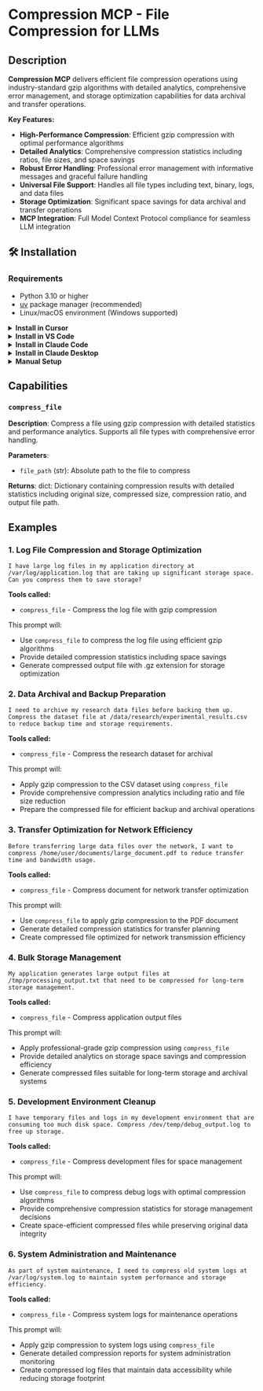 # Compression MCP - File Compression for LLMs


## Description

**Compression MCP** delivers efficient file compression operations using industry-standard gzip algorithms with detailed analytics, comprehensive error management, and storage optimization capabilities for data archival and transfer operations.


**Key Features:**
- **High-Performance Compression**: Efficient gzip compression with optimal performance algorithms
- **Detailed Analytics**: Comprehensive compression statistics including ratios, file sizes, and space savings
- **Robust Error Handling**: Professional error management with informative messages and graceful failure handling
- **Universal File Support**: Handles all file types including text, binary, logs, and data files
- **Storage Optimization**: Significant space savings for data archival and transfer operations
- **MCP Integration**: Full Model Context Protocol compliance for seamless LLM integration



## 🛠️ Installation

### Requirements

- Python 3.10 or higher
- [uv](https://docs.astral.sh/uv/) package manager (recommended)
- Linux/macOS environment (Windows supported)

<details>
<summary><b>Install in Cursor</b></summary>

Go to: `Settings` -> `Cursor Settings` -> `MCP` -> `Add new global MCP server`

Pasting the following configuration into your Cursor `~/.cursor/mcp.json` file is the recommended approach. You may also install in a specific project by creating `.cursor/mcp.json` in your project folder. See [Cursor MCP docs](https://docs.cursor.com/context/model-context-protocol) for more info.

```json
{
  "mcpServers": {
    "compression-mcp": {
      "command": "uvx",
      "args": ["iowarp-mcps", "compression"]
    }
  }
}
```

</details>

<details>
<summary><b>Install in VS Code</b></summary>

Add this to your VS Code MCP config file. See [VS Code MCP docs](https://code.visualstudio.com/docs/copilot/chat/mcp-servers) for more info.

```json
"mcp": {
  "servers": {
    "compression-mcp": {
      "type": "stdio",
      "command": "uvx",
      "args": ["iowarp-mcps", "compression"]
    }
  }
}
```

</details>

<details>
<summary><b>Install in Claude Code</b></summary>

Run this command. See [Claude Code MCP docs](https://docs.anthropic.com/en/docs/agents-and-tools/claude-code/tutorials#set-up-model-context-protocol-mcp) for more info.

```sh
claude mcp add compression-mcp -- uvx iowarp-mcps compression
```

</details>

<details>
<summary><b>Install in Claude Desktop</b></summary>

Add this to your Claude Desktop `claude_desktop_config.json` file. See [Claude Desktop MCP docs](https://modelcontextprotocol.io/quickstart/user) for more info.

```json
{
  "mcpServers": {
    "compression-mcp": {
      "command": "uvx",
      "args": ["iowarp-mcps", "compression"]
    }
  }
}
```

</details>

<details>
<summary><b>Manual Setup</b></summary>

**Linux/macOS:**
```bash
CLONE_DIR=$(pwd)
git clone https://github.com/iowarp/iowarp-mcps.git
uv --directory=$CLONE_DIR/iowarp-mcps/mcps/Compression run compression-mcp --help
```

**Windows CMD:**
```cmd
set CLONE_DIR=%cd%
git clone https://github.com/iowarp/iowarp-mcps.git
uv --directory=%CLONE_DIR%\iowarp-mcps\mcps\Compression run compression-mcp --help
```

**Windows PowerShell:**
```powershell
$env:CLONE_DIR=$PWD
git clone https://github.com/iowarp/iowarp-mcps.git
uv --directory=$env:CLONE_DIR\iowarp-mcps\mcps\Compression run compression-mcp --help
```

</details>

## Capabilities

### `compress_file`
**Description**: Compress a file using gzip compression with detailed statistics and performance analytics. Supports all file types with comprehensive error handling.

**Parameters**:
- `file_path` (str): Absolute path to the file to compress

**Returns**: dict: Dictionary containing compression results with detailed statistics including original size, compressed size, compression ratio, and output file path.
## Examples

### 1. Log File Compression and Storage Optimization
```
I have large log files in my application directory at /var/log/application.log that are taking up significant storage space. Can you compress them to save storage?
```

**Tools called:**
- `compress_file` - Compress the log file with gzip compression

This prompt will:
- Use `compress_file` to compress the log file using efficient gzip algorithms
- Provide detailed compression statistics including space savings
- Generate compressed output file with .gz extension for storage optimization

### 2. Data Archival and Backup Preparation
```
I need to archive my research data files before backing them up. Compress the dataset file at /data/research/experimental_results.csv to reduce backup time and storage requirements.
```

**Tools called:**
- `compress_file` - Compress the research dataset for archival

This prompt will:
- Apply gzip compression to the CSV dataset using `compress_file`
- Provide comprehensive compression analytics including ratio and file size reduction
- Prepare the compressed file for efficient backup and archival operations

### 3. Transfer Optimization for Network Efficiency
```
Before transferring large data files over the network, I want to compress /home/user/documents/large_document.pdf to reduce transfer time and bandwidth usage.
```

**Tools called:**
- `compress_file` - Compress document for network transfer optimization

This prompt will:
- Use `compress_file` to apply gzip compression to the PDF document
- Generate detailed compression statistics for transfer planning
- Create compressed file optimized for network transmission efficiency

### 4. Bulk Storage Management
```
My application generates large output files at /tmp/processing_output.txt that need to be compressed for long-term storage management.
```

**Tools called:**
- `compress_file` - Compress application output files

This prompt will:
- Apply professional-grade gzip compression using `compress_file`
- Provide detailed analytics on storage space savings and compression efficiency
- Generate compressed files suitable for long-term storage and archival systems

### 5. Development Environment Cleanup
```
I have temporary files and logs in my development environment that are consuming too much disk space. Compress /dev/temp/debug_output.log to free up storage.
```

**Tools called:**
- `compress_file` - Compress development files for space management

This prompt will:
- Use `compress_file` to compress debug logs with optimal compression algorithms
- Provide comprehensive compression statistics for storage management decisions
- Create space-efficient compressed files while preserving original data integrity

### 6. System Administration and Maintenance
```
As part of system maintenance, I need to compress old system logs at /var/log/system.log to maintain system performance and storage efficiency.
```

**Tools called:**
- `compress_file` - Compress system logs for maintenance operations

This prompt will:
- Apply gzip compression to system logs using `compress_file`
- Generate detailed compression reports for system administration monitoring
- Create compressed log files that maintain data accessibility while reducing storage footprint